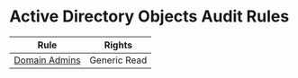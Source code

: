 # Active Directory Objects Audit Rules

| Rule | Rights |
|----------|--------|
| [Domain Admins](domain_admins.md) | Generic Read |